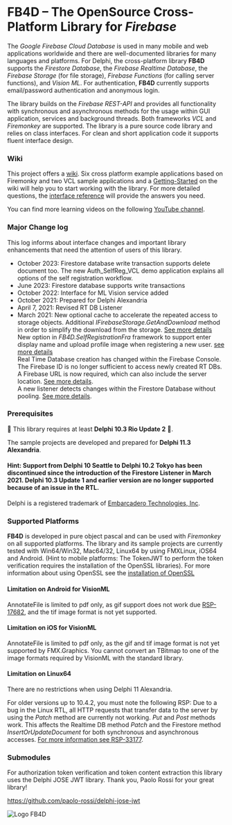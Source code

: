 ﻿# FB4D – The OpenSource Cross-Platform Library for _Firebase_

The _Google Firebase Cloud Database_ is used in many mobile and web applications worldwide and there are well-documented libraries for many languages and platforms. For Delphi, the cross-platform library **FB4D** supports the _Firestore Database_, the _Firebase Realtime Database_, the _Firebase Storage_ (for file storage), _Firebase Functions_ (for calling server functions), and _Vision ML_. For authentication, **FB4D** currently supports email/password authentication and anonymous login. 

The library builds on the _Firebase REST-API_ and provides all functionality with synchronous and asynchronous methods for the usage within GUI application, services and background threads. Both frameworks _VCL_ and _Firemonkey_ are supported. The library is a pure source code library and relies on class interfaces. For clean and short application code it supports fluent interface design.

### Wiki

This project offers a [wiki](https://github.com/SchneiderInfosystems/FB4D/wiki). Six cross platform example applications based on Firemonky and two VCL sample applications and a [Getting-Started](https://github.com/SchneiderInfosystems/FB4D/wiki/Getting-Started-with-FB4D) on the wiki will help you to start working with the library. For more detailed questions, the [interface reference](https://github.com/SchneiderInfosystems/FB4D/wiki/FB4D-Interface-Reference) will provide the answers you need.

You can find more learning videos on the following [YouTube channel](https://www.youtube.com/channel/UC3qSIUzdGqoZA8hcA31X0Og).

### Major Change log

This log informs about interface changes and important library enhancements that need the attention of users of this library.

- October 2023: Firestore database write transaction supports delete document too. The new Auth_SelfReg_VCL demo application explains all options of the self registration workflow.
- June 2023: Firestore database supports write transactions
- October 2022: Interface for ML Vision service added
- October 2021: Prepared for Delphi Alexandria
- April 7, 2021: Revised RT DB Listener
- March 2021: New optional cache to accelerate the repeated access to storage objects. Additional _IFirebaseStorage.GetAndDownload_ method in order to simplify the download from the storage. [See more details](https://github.com/SchneiderInfosystems/FB4D/wiki/FB4D-Reference-IFirebaseStorage#optional-cache-for-storage-objects)  
New option in _FB4D.SelfRegistrationFra_ framework to support enter display name and upload profile image when registering a new user. [see more details](https://github.com/SchneiderInfosystems/FB4D/wiki/Self-Registration-Workflow#optional-user-profile-image)  
Real Time Database creation has changed within the Firebase Console. The Firebase ID is no longer sufficient to access newly created RT DBs. A Firebase URL is now required, which can also include the server location. [See more details](https://github.com/SchneiderInfosystems/FB4D/wiki/FB4D-Reference-IRealTimeDB#create-an-instance-for-the-interface-irealtimedb).  
A new listener detects changes within the Firestore Database without pooling. [See more details](https://github.com/SchneiderInfosystems/FB4D/wiki/FB4D-Reference-IFirestoreDatabase#firestore-listener).

### Prerequisites

🔺 This library requires at least **Delphi 10.3 Rio Update 2** 🔺. 

The sample projects are developed and prepared for **Delphi 11.3 Alexandria**.

#### Hint: Support from Delphi 10 Seattle to Delphi 10.2 Tokyo has been discontinued since the introduction of the Firestore Listener in March 2021. Delphi 10.3 Update 1 and earlier version are no longer supported because of an issue in the RTL. 

Delphi is a registered trademark of [Embarcadero Technologies, Inc](https://www.embarcadero.com/de/products/delphi).

### Supported Platforms

**FB4D** is developed in pure object pascal and can be used with _Firemonkey_ on all supported platforms. The library and its sample projects are currently tested with Win64/Win32, Mac64/32, Linux64 by using FMXLinux, iOS64 and Android. (Hint to mobile platforms: The TokenJWT to perform the token verification requires the installation of the OpenSSL libraries). For more information about using OpenSSL see the [installation of OpenSSL](https://github.com/SchneiderInfosystems/FB4D/wiki/Getting-Started-with-FB4D#install-openssl)

#### Limitation on Android for VisionML

AnnotateFile is limited to pdf only, as gif support does not work due [RSP-17682](https://quality.embarcadero.com/browse/RSP-17682), and the tif image format is not yet supported.

#### Limitation on iOS for VisionML

AnnotateFile is limited to pdf only, as the gif and tif image format is not yet supported by FMX.Graphics. You cannot convert an TBitmap to one of the image formats required by VisionML with the standard library.
 
#### Limitation on Linux64

There are no restrictions when using Delphi 11 Alexandria.

For older versions up to 10.4.2, you must note the following RSP: Due to a bug in the Linux RTL, all HTTP requests that transfer data to the server by using the _Patch_ method are currently not working. _Put_ and _Post_ methods work. This affects the Realtime DB method _Patch_ and the Firestore method _InsertOrUpdateDocument_ for both synchronous and asynchronous accesses. [For more information see RSP-33177](https://quality.embarcadero.com/browse/RSP-33177).

### Submodules

For authorization token verification and token content extraction this library uses the Delphi JOSE JWT library. Thank you, Paolo Rossi for your great library!

https://github.com/paolo-rossi/delphi-jose-jwt

![Logo FB4D](https://github.com/SchneiderInfosystems/FB4D/wiki/logoFB4D.png)
